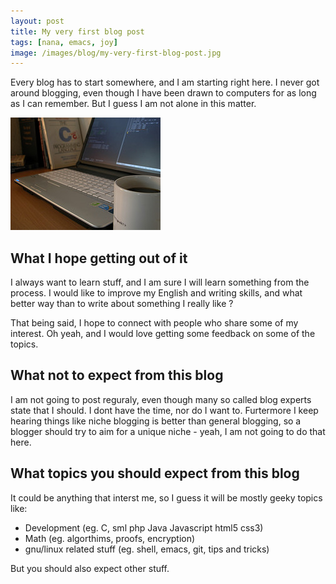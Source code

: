 ```yaml
---
layout: post
title: My very first blog post
tags: [nana, emacs, joy]
image: /images/blog/my-very-first-blog-post.jpg
---
```

Every blog has to start somewhere, and I am starting right here.
I never got around blogging, even though I have been drawn to
computers for as long as I can remember. But I guess I am not alone in
this matter.

![My very first blog post](/images/blog/my-very-first-blog-post.jpg)

## What I hope getting out of it
I always want to learn stuff, and I am sure I will learn something from the process. I would like to improve my English and writing skills, and what
better way than to write about something I really like ?

That being said, I hope to connect with people who share some of my interest. Oh yeah, and I would love getting some feedback on some of the topics.

## What not to expect from this blog
I am not going to post reguraly, even though many so called blog experts state that I should. I dont have the time, nor do I want to.
Furtermore I keep hearing things like niche blogging is better than general blogging, so a blogger should try to aim for a unique niche - yeah, I am not going to do that here.

## What topics you should expect from this blog
It could be anything that interst me, so I guess it will be mostly geeky topics like:

* Development (eg. C, sml php Java Javascript html5 css3)
* Math (eg. algorthims, proofs, encryption)
* gnu/linux related stuff (eg. shell, emacs, git, tips and tricks)

But you should also expect other stuff.